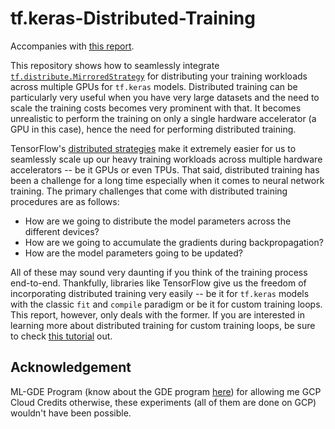 # tf.keras-Distributed-Training

Accompanies with [this report](https://app.wandb.ai/sayakpaul/tensorflow-multi-gpu/reports/Distributed-training-in-tf.keras--Vmlldzo3MzUwOA/edit). 

This repository shows how to seamlessly integrate [`tf.distribute.MirroredStrategy`](https://www.tensorflow.org/api_docs/python/tf/distribute/MirroredStrategy) for distributing your training workloads across multiple GPUs for `tf.keras` models. Distributed training can be particularly very useful when you have very large datasets and the need to scale the training costs becomes very prominent with that. It becomes unrealistic to perform the training on only a single hardware accelerator (a GPU in this case), hence the need for performing distributed training. 

TensorFlow's [distributed strategies](https://www.tensorflow.org/api_docs/python/tf/distribute) make it extremely easier for us to seamlessly scale up our heavy training workloads across multiple hardware accelerators -- be it GPUs or even TPUs. That said, distributed training has been a challenge for a long time especially when it comes to neural network training. The primary challenges that come with distributed training procedures are as follows:
- How are we going to distribute the model parameters across the different devices? 
- How are we going to accumulate the gradients during backpropagation? 
- How are the model parameters going to be updated? 
  
All of these may sound very daunting if you think of the training process end-to-end. Thankfully, libraries like TensorFlow give us the freedom of incorporating distributed training very easily  -- be it for `tf.keras` models with the classic `fit` and `compile` paradigm or be it for custom training loops.  This report, however, only deals with the former. If you are interested in learning more about distributed training for custom training loops, be sure to check [this tutorial](https://www.tensorflow.org/tutorials/distribute/custom_training) out. 

## Acknowledgement

ML-GDE Program (know about the GDE program [here](https://developers.google.com/community/experts)) for allowing me GCP Cloud Credits otherwise, these experiments (all of them are done on GCP) wouldn't have been possible. 
